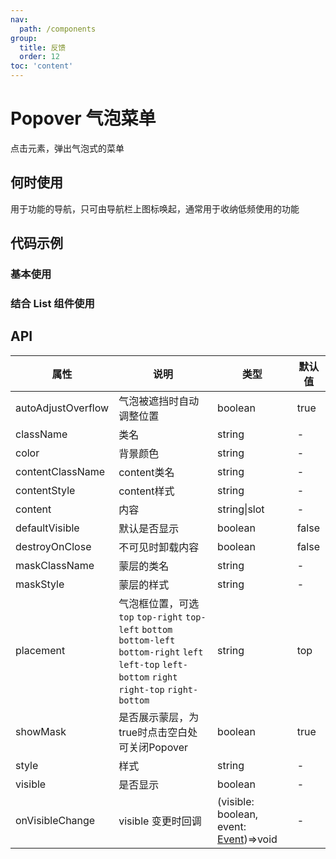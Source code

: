 ```yaml
---
nav:
  path: /components
group:
  title: 反馈
  order: 12
toc: 'content'
---
```

# Popover 气泡菜单
点击元素，弹出气泡式的菜单
## 何时使用
用于功能的导航，只可由导航栏上图标唤起，通常用于收纳低频使用的功能
## 代码示例

### 基本使用
<code src='pages/Popover/index'></code>

### 结合 List 组件使用
<code src='pages/PopoverList/index' noChangeButton></code>



## API
| 属性 | 说明 | 类型 | 默认值 |
| -----|-----|-----|-----|
| autoAdjustOverflow |  气泡被遮挡时自动调整位置 | boolean | true | 
| className | 类名 | string | - | 
| color | 背景颜色 | string | - |
| contentClassName | content类名 | string | - | 
| contentStyle | content样式 | string | - | 
| content | 内容 | string\|slot | - |
| defaultVisible |  默认是否显示 | boolean | false | 
| destroyOnClose | 不可见时卸载内容 | boolean | false | 
| maskClassName | 蒙层的类名 | string | - | 
| maskStyle | 蒙层的样式 | string | - | 
| placement | 气泡框位置，可选`top`  `top-right`  `top-left` `bottom` `bottom-left` `bottom-right` `left` `left-top` `left-bottom` `right` `right-top` `right-bottom`  | string | top |
| showMask | 是否展示蒙层，为true时点击空白处可关闭Popover | boolean | true |
| style | 样式 | string | - |
| visible |  是否显示 | boolean | - | 
| onVisibleChange |  visible 变更时回调 | (visible: boolean, event: [Event](https://opendocs.alipay.com/mini/framework/event-object))=>void | - | 

